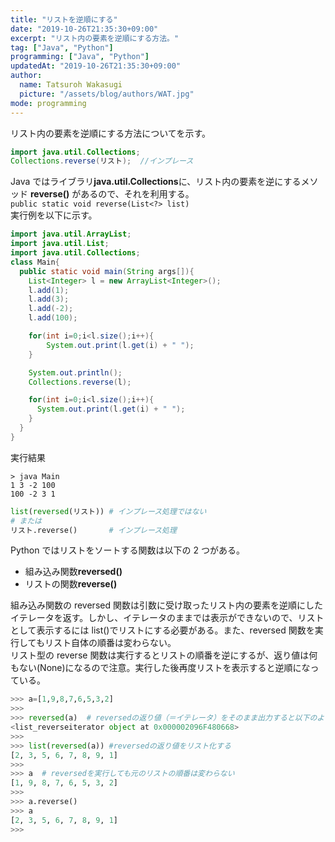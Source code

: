 ```yaml
---
title: "リストを逆順にする"
date: "2019-10-26T21:35:30+09:00"
excerpt: "リスト内の要素を逆順にする方法。"
tag: ["Java", "Python"]
programming: ["Java", "Python"]
updatedAt: "2019-10-26T21:35:30+09:00"
author:
  name: Tatsuroh Wakasugi
  picture: "/assets/blog/authors/WAT.jpg"
mode: programming
---
```


リスト内の要素を逆順にする方法についてを示す。

<div class="note_content_by_programming_language" id="note_content_Java">

```java
import java.util.Collections;
Collections.reverse(リスト);  //インプレース
```

Java ではライブラリ**java.util.Collections**に、リスト内の要素を逆にするメソッド **reverse()** があるので、それを利用する。  
`public static void reverse(List<?> list)`  
実行例を以下に示す。

```java
import java.util.ArrayList;
import java.util.List;
import java.util.Collections;
class Main{
  public static void main(String args[]){
    List<Integer> l = new ArrayList<Integer>();
    l.add(1);
    l.add(3);
    l.add(-2);
    l.add(100);

    for(int i=0;i<l.size();i++){
        System.out.print(l.get(i) + " ");
    }

    System.out.println();
    Collections.reverse(l);

    for(int i=0;i<l.size();i++){
      System.out.print(l.get(i) + " ");
    }
  }
}
```

実行結果

```
> java Main
1 3 -2 100
100 -2 3 1
```

</div>
<div class="note_content_by_programming_language" id="note_content_Python">

```python
list(reversed(リスト)) # インプレース処理ではない
# または
リスト.reverse()       # インプレース処理
```

Python ではリストをソートする関数は以下の 2 つがある。

- 組み込み関数**reversed()**
- リストの関数**reverse()**

組み込み関数の reversed 関数は引数に受け取ったリスト内の要素を逆順にしたイテレータを返す。しかし、イテレータのままでは表示ができないので、リストとして表示するには list()でリストにする必要がある。また、reversed 関数を実行してもリスト自体の順番は変わらない。  
リスト型の reverse 関数は実行するとリストの順番を逆にするが、返り値は何もない(None)になるので注意。実行した後再度リストを表示すると逆順になっている。

```python
>>> a=[1,9,8,7,6,5,3,2]
>>>
>>> reversed(a)  # reversedの返り値（＝イテレータ）をそのまま出力すると以下のようになる
<list_reverseiterator object at 0x000002096F480668>
>>>
>>> list(reversed(a)) #reversedの返り値をリスト化する
[2, 3, 5, 6, 7, 8, 9, 1]
>>>
>>> a  # reversedを実行しても元のリストの順番は変わらない
[1, 9, 8, 7, 6, 5, 3, 2]
>>>
>>> a.reverse()
>>> a
[2, 3, 5, 6, 7, 8, 9, 1]
>>>
```

</div>
